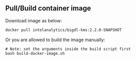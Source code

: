 ## Pull/Build container image

Download image as below:

```bash
docker pull intelanalytics/bigdl-kms:2.2.0-SNAPSHOT
```

Or you are allowed to build the image manually:
```
# Note: set the arguments inside the build script first
bash build-docker-image.sh
